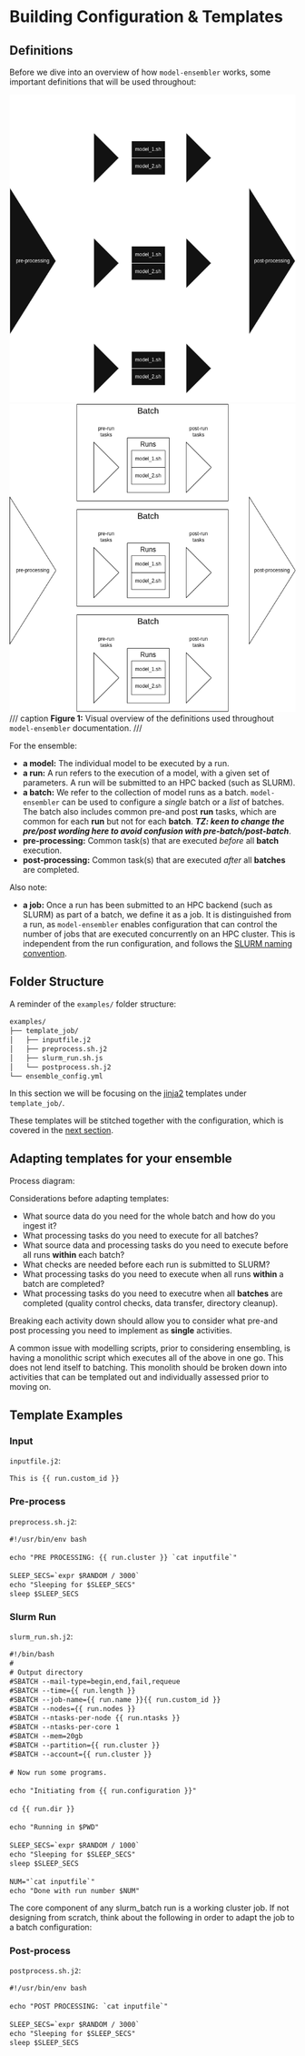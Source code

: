 # Building Configuration & Templates
## Definitions
Before we dive into an overview of how `model-ensembler` works, some important definitions that will be used throughout:


![Definitions diagram, dark mode](../images/definitions.drawio.png#only-dark)
![Definitions diagram, light mode](../images/definitions.drawio.light.png#only-light)
/// caption
**Figure 1:** Visual overview of the definitions used throughout `model-ensembler` documentation.
///

For the ensemble:

* **a model:** The individual model to be executed by a run.
* **a run:** A run refers to the execution of a model, with a given set of parameters. A run will be submitted to an HPC backed (such as SLURM).
* **a batch:** We refer to the collection of model runs as a batch. `model-ensembler` can be used to configure a _single_ batch
or a _list_ of batches. The batch also includes common pre-and post **run** tasks, which are common for each **run** but not for each **batch**.
_**TZ: keen to change the pre/post wording here to avoid confusion with pre-batch/post-batch**_.
* **pre-processing:** Common task(s) that are executed _before_ all **batch** execution.
* **post-processing:** Common task(s) that are executed _after_ all **batches** are completed.

Also note:

* **a job:** Once a run has been submitted to an HPC backend (such as SLURM) as part of a batch, we define it as a job. It is distinguished from a run,
as `model-ensembler` enables configuration that can control the number of jobs that are executed concurrently on an HPC cluster. This is independent from the run configuration, and follows the [SLURM naming convention](https://slurm.schedmd.com/quickstart.html). 

## Folder Structure
A reminder of the `examples/` folder structure:

```shell
examples/
├── template_job/
│   ├── inputfile.j2
│   ├── preprocess.sh.j2
│   ├── slurm_run.sh.js
│   └── postprocess.sh.j2
└── ensemble_config.yml
```

In this section we will be focusing on the [jinja2](https://jinja.palletsprojects.com/en/stable/) templates under `template_job/`.

These templates will be stitched together with the configuration, which is covered in the [next section](yaml.md).

## Adapting templates for your ensemble

Process diagram:

Considerations before adapting templates:

* What source data do you need for the whole batch and how do you ingest it?
* What processing tasks do you need to execute for all batches?
* What source data and processing tasks do you need to execute before all runs **within** each batch?  
* What checks are needed before each run is submitted to SLURM?
* What processing tasks do you need to execute when all runs **within** a batch are completed?
* What processing tasks do you need to executre when all **batches** are completed
(quality control checks, data transfer, directory cleanup).

Breaking each activity down should allow you to consider what pre-and post 
processing you need to implement as **single** activities. 

A common issue with modelling scripts, prior to considering ensembling, is having a monolithic script
which executes all of the above in one go. This does not lend itself to batching.
This monolith should be broken down into activities that can be templated out and
individually assessed prior to moving on. 

## Template Examples
### Input
`inputfile.j2`:
```j2
This is {{ run.custom_id }}
```

### Pre-process
`preprocess.sh.j2`:
```j2
#!/usr/bin/env bash

echo "PRE PROCESSING: {{ run.cluster }} `cat inputfile`"

SLEEP_SECS=`expr $RANDOM / 3000`
echo "Sleeping for $SLEEP_SECS"
sleep $SLEEP_SECS
```

### Slurm Run
`slurm_run.sh.j2`:
```j2
#!/bin/bash
#
# Output directory
#SBATCH --mail-type=begin,end,fail,requeue
#SBATCH --time={{ run.length }}
#SBATCH --job-name={{ run.name }}{{ run.custom_id }}
#SBATCH --nodes={{ run.nodes }}
#SBATCH --ntasks-per-node {{ run.ntasks }}
#SBATCH --ntasks-per-core 1
#SBATCH --mem=20gb
#SBATCH --partition={{ run.cluster }}
#SBATCH --account={{ run.cluster }}

# Now run some programs.

echo "Initiating from {{ run.configuration }}"

cd {{ run.dir }}

echo "Running in $PWD"

SLEEP_SECS=`expr $RANDOM / 1000`
echo "Sleeping for $SLEEP_SECS"
sleep $SLEEP_SECS

NUM="`cat inputfile`"
echo "Done with run number $NUM"
```

The core component of any slurm_batch run is a working cluster job. If not 
designing from scratch, think about the following in order to adapt the job 
to a batch configuration:

### Post-process
`postprocess.sh.j2`:
```j2
#!/usr/bin/env bash

echo "POST PROCESSING: `cat inputfile`"

SLEEP_SECS=`expr $RANDOM / 3000`
echo "Sleeping for $SLEEP_SECS"
sleep $SLEEP_SECS

```



